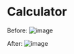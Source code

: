 # Calculator

Before:
![image](https://github.com/hexsparky/Calculator/assets/111631956/64221b85-960c-489a-aa38-431557885488)

After:
![image](https://github.com/hexsparky/Calculator/assets/111631956/9c8f1ba0-9fd5-41a4-bed6-5f122b2d8f95)
